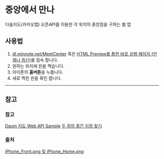 # 중앙에서 만나
다음지도(카카오맵) 오픈API를 이용한 각 위치의 중앙점을 구하는 웹 앱

## 사용법
1. [dl.minnote.net/MeetCenter](http://dl.minnote.net/MeetCenter) 혹은 [HTML Preview를 통한 바로 실행 페이지 (언제나 최신)](http://htmlpreview.github.io/?https://raw.githubusercontent.com/icaros7/meet-Center/master/index.html)를 접속 합니다.
2. 원하는 위치에 핀을 찍습니다.
3. 아이폰의 **홈버튼**을 누릅니다.
4. 새로 찍힌 핀을 확인 합니다.

* * *
## 참고
### 참고
[Daum 지도 Web API Sample](http://apis.map.daum.net/web/sample/)
[두 점의 중간 지점 찾기](http://html5around.com/wordpress/tutorials/%EC%A4%91%EA%B0%84-%EC%A7%80%EC%A0%90-%EC%B0%BE%EA%B8%B0-%ED%94%84%EB%A1%9C%EA%B7%B8%EB%9E%A8/)

### 출처
[iPhone_Front.png 및 iPhone_Home.png](https://boltmobile.ca/phones-devices/sasktel-apple-iphones/apple-iphone-8-plus/)
